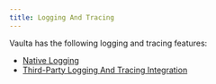 ```yaml
---
title: Logging And Tracing
---
```


Vaulta has the following logging and tracing features:

* [Native Logging](10_native-logging.md)
* [Third-Party Logging And Tracing Integration](20_third-party-logging/index.md)
